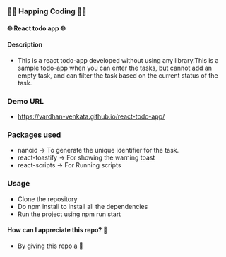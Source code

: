 ### 🤗🤗 Happing Coding 🤗🤗

#### 🌐 React todo app 🌐

#### Description

- This is a react todo-app developed without using any library.This is a sample todo-app when you can enter the tasks, but cannot add an empty task, and can filter the task based on the current status of the task.

### Demo URL

- https://vardhan-venkata.github.io/react-todo-app/

### Packages used

- nanoid -> To generate the unique identifier for the task.
- react-toastify -> For showing the warning toast
- react-scripts -> For Running scripts

### Usage

- Clone the repository
- Do npm install to install all the dependencies
- Run the project using npm run start

#### How can I appreciate this repo? 💙

- By giving this repo a 🌟
